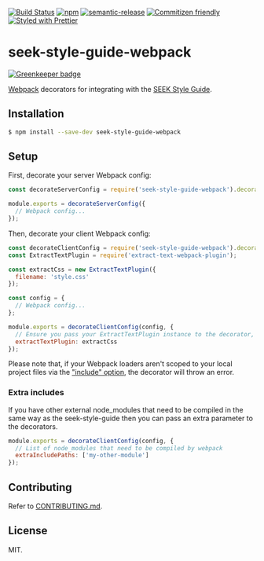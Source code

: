[![Build Status](https://img.shields.io/travis/seek-oss/seek-style-guide-webpack/master.svg?style=flat-square)](http://travis-ci.org/seek-oss/seek-style-guide-webpack) [![npm](https://img.shields.io/npm/v/seek-style-guide-webpack.svg?style=flat-square)](https://www.npmjs.com/package/seek-style-guide-webpack) [![semantic-release](https://img.shields.io/badge/%20%20%F0%9F%93%A6%F0%9F%9A%80-semantic--release-e10079.svg?style=flat-square)](https://github.com/semantic-release/semantic-release) [![Commitizen friendly](https://img.shields.io/badge/commitizen-friendly-brightgreen.svg?style=flat-square)](http://commitizen.github.io/cz-cli/) [![Styled with Prettier](https://img.shields.io/badge/styled%20with-prettier-ff69b4.svg?style=flat-square)](https://github.com/prettier/prettier)

# seek-style-guide-webpack

[![Greenkeeper badge](https://badges.greenkeeper.io/seek-oss/seek-style-guide-webpack.svg)](https://greenkeeper.io/)

[Webpack](https://webpack.js.org/) decorators for integrating with the [SEEK Style Guide](https://github.com/seek-oss/seek-style-guide).

## Installation

```bash
$ npm install --save-dev seek-style-guide-webpack
```

## Setup

First, decorate your server Webpack config:

```js
const decorateServerConfig = require('seek-style-guide-webpack').decorateServerConfig;

module.exports = decorateServerConfig({
  // Webpack config...
});
```

Then, decorate your client Webpack config:

```js
const decorateClientConfig = require('seek-style-guide-webpack').decorateClientConfig;
const ExtractTextPlugin = require('extract-text-webpack-plugin');

const extractCss = new ExtractTextPlugin({
  filename: 'style.css'
});

const config = {
  // Webpack config...
};

module.exports = decorateClientConfig(config, {
  // Ensure you pass your ExtractTextPlugin instance to the decorator, if required:
  extractTextPlugin: extractCss
});
```

Please note that, if your Webpack loaders aren't scoped to your local project files via the ["include" option](https://webpack.github.io/docs/configuration.html#module-loaders), the decorator will throw an error.

### Extra includes

If you have other external node_modules that need to be compiled in the same way as the seek-style-guide then you can pass an extra parameter to the decorators.

```js
module.exports = decorateClientConfig(config, {
  // List of node_modules that need to be compiled by webpack
  extraIncludePaths: ['my-other-module']
});
```

## Contributing

Refer to [CONTRIBUTING.md](./CONTRIBUTING.md).

## License

MIT.
